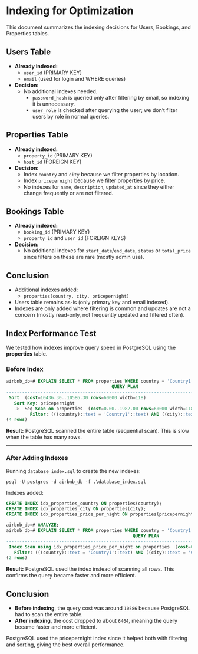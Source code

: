 # Indexing for Optimization

This document summarizes the indexing decisions for Users, Bookings, and Properties tables.

## Users Table

- **Already indexed:**
  - `user_id` (PRIMARY KEY)
  - `email` (used for login and WHERE queries)
- **Decision:**
  - No additional indexes needed.  
    - `password_hash` is queried only after filtering by email, so indexing it is unnecessary.  
    - `user_role` is checked after querying the user; we don’t filter users by role in normal queries.

## Properties Table

- **Already indexed:**
  - `property_id` (PRIMARY KEY)
  - `host_id` (FOREIGN KEY)
- **Decision:**
  - Index `country` and `city` because we filter properties by location.  
  - Index `pricepernight` because we filter properties by price.  
  - No indexes for `name`, `description`, `updated_at` since they either change frequently or are not filtered.

## Bookings Table

- **Already indexed:**
  - `booking_id` (PRIMARY KEY)
  - `property_id` and `user_id` (FOREIGN KEYS)
- **Decision:**
  - No additional indexes for `start_date`/`end_date`, `status` or `total_price` since filters on these are rare (mostly admin use).

## Conclusion

- Additional indexes added:
  - `properties(country, city, pricepernight)` 
- Users table remains as-is (only primary key and email indexed).  
- Indexes are only added where filtering is common and updates are not a concern (mostly read-only, not frequently updated and filtered often).


## Index Performance Test

We tested how indexes improve query speed in PostgreSQL using the **properties** table.

### Before Index

```sql
airbnb_db=# EXPLAIN SELECT * FROM properties WHERE country = 'Country1' AND city = 'City1' ORDER BY pricepernight;
                                        QUERY PLAN
-------------------------------------------------------------------------------------------
 Sort  (cost=10436.30..10586.30 rows=60000 width=118)
   Sort Key: pricepernight
   ->  Seq Scan on properties  (cost=0.00..1982.00 rows=60000 width=118)
         Filter: (((country)::text = 'Country1'::text) AND ((city)::text = 'City1'::text))
(4 rows)
```

**Result:** PostgreSQL scanned the entire table (sequential scan). This is slow when the table has many rows.

---

### After Adding Indexes

Running `database_index.sql` to create the new indexes:
```
psql -U postgres -d airbnb_db -f .\database_index.sql
```

Indexes added:

```sql
CREATE INDEX idx_properties_country ON properties(country);
CREATE INDEX idx_properties_city ON properties(city);
CREATE INDEX idx_properties_price_per_night ON properties(pricepernight);
```

```sql
airbnb_db=# ANALYZE;
airbnb_db=# EXPLAIN SELECT * FROM properties WHERE country = 'Country1' AND city = 'City1' ORDER BY pricepernight;
                                                QUERY PLAN
----------------------------------------------------------------------------------------------------------
 Index Scan using idx_properties_price_per_night on properties  (cost=0.41..6464.41 rows=60000 width=118)
   Filter: (((country)::text = 'Country1'::text) AND ((city)::text = 'City1'::text))
(2 rows)
```

**Result:** PostgreSQL used the index instead of scanning all rows. This confirms the query became faster and more efficient.


## Conclusion

- **Before indexing**, the query cost was around `10586` because PostgreSQL had to scan the entire table.
- **After indexing**, the cost dropped to about `6464`, meaning the query became faster and more efficient.

PostgreSQL used the pricepernight index since it helped both with filtering and sorting, giving the best overall performance.